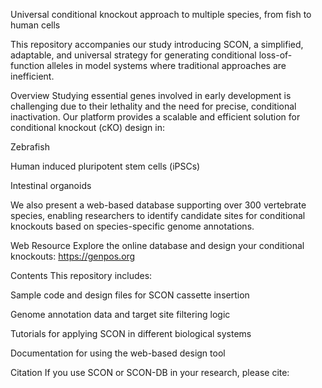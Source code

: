 Universal conditional knockout approach to multiple species, from fish to human cells

This repository accompanies our study introducing SCON, a simplified, adaptable, and universal strategy for generating conditional loss-of-function alleles in model systems where traditional approaches are inefficient.

Overview
Studying essential genes involved in early development is challenging due to their lethality and the need for precise, conditional inactivation. Our platform provides a scalable and efficient solution for conditional knockout (cKO) design in:

Zebrafish

Human induced pluripotent stem cells (iPSCs)

Intestinal organoids

We also present a web-based database supporting over 300 vertebrate species, enabling researchers to identify candidate sites for conditional knockouts based on species-specific genome annotations.

Web Resource
Explore the online database and design your conditional knockouts:
https://genpos.org

Contents
This repository includes:

Sample code and design files for SCON cassette insertion

Genome annotation data and target site filtering logic

Tutorials for applying SCON in different biological systems

Documentation for using the web-based design tool

Citation
If you use SCON or SCON-DB in your research, please cite:


